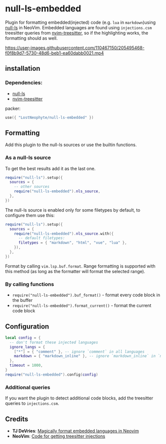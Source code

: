 # null-ls-embedded

Plugin for formatting embedded(injected) code (e.g. `lua` in `markdown`)using [null-ls](https://github.com/jose-elias-alvarez/null-ls.nvim) in NeoVim.
Embedded languages are found using `injections.csm` treesitter queries from [nvim-treesitter](https://github.com/nvim-treesitter/nvim-treesitter),
so if the highlighting works, the formatting should as well.

https://user-images.githubusercontent.com/110467150/205495468-f0f8b9d7-5730-48d6-beb1-ea60dabb0021.mp4

## installation

### Dependencies:

- [null-ls](https://github.com/jose-elias-alvarez/null-ls.nvim)
- [nvim-treesitter](https://github.com/nvim-treesitter/nvim-treesitter)

packer:

```lua
use({ "LostNeophyte/null-ls-embedded" })
```

## Formatting

Add this plugin to the null-ls sources or use the builtin functions.

### As a null-ls source

To get the best results add it as the last one.

```lua
require("null-ls").setup({
  sources = {
    -- other sources
    require("null-ls-embedded").nls_source,
  },
})
```

The null-ls source is enabled only for some filetypes by default, to configure them use this:

```lua
require("null-ls").setup({
  sources = {
    require("null-ls-embedded").nls_source.with({
      -- default filetypes:
      filetypes = { "markdown", "html", "vue", "lua" },
    }),
  },
})
```

Format by calling `vim.lsp.buf.format`.
Range formatting is supported with this method (as long as the formatter will format the selected range).

### By calling functions

- `require("null-ls-embedded").buf_format()` - format every code block in the buffer
- `require("null-ls-embedded").format_current()` - format the current code block

## Configuration

```lua
local config = {
  -- don't format these injected languages
  ignore_langs = {
    ["*"] = { "comment" }, -- ignore `comment` in all languages
    markdown = { "markdown_inline" }, -- ignore `markdown_inline` in `markdown`
  },
  timeout = 1000,
}
require("null-ls-embedded").config(config)
```

### Additional queries

If you want the plugin to detect additional code blocks, add the treesitter queries to `injections.csm`.

## Credits

- **TJ DeVries**: [Magically format embedded languages in Neovim](https://www.youtube.com/watch?v=v3o9YaHBM4Q)
- **NeoVim**: [Code for getting treesitter injections](https://github.com/neovim/neovim/blob/86f9e29c86af9a7f6eb30a7d8ff529898a8b20ec/runtime/lua/vim/treesitter/languagetree.lua#L337)
